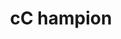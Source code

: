 ---
ee_id: '4467'
site: '1'
type: '2'
url: 2019-059-cc-hampion
title: cC hampion
year: '2019'
display_year: '2019'
medium: IQDemy Premium UV ink on IKEA LINNMON table tops
dims: 299.72 x 149.86 x 3.81 cm
pitch: ''
ps: ''
live_url: ''
related: ''
youtube: ''
related_code: ''
imgs: cc-hampion-2019-059-db-gn--I04E.jpg
subheading: ''
download: ''
add_credit: ''
commission: ''
layout: things-i-made
---